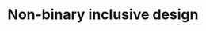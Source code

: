 ---
title: "Non-binary inclusive design"
authors: ["Sarah Fossheim"]
type: "article"
link: "https://fossheim.io/writing/posts/non-binary-design/"
---